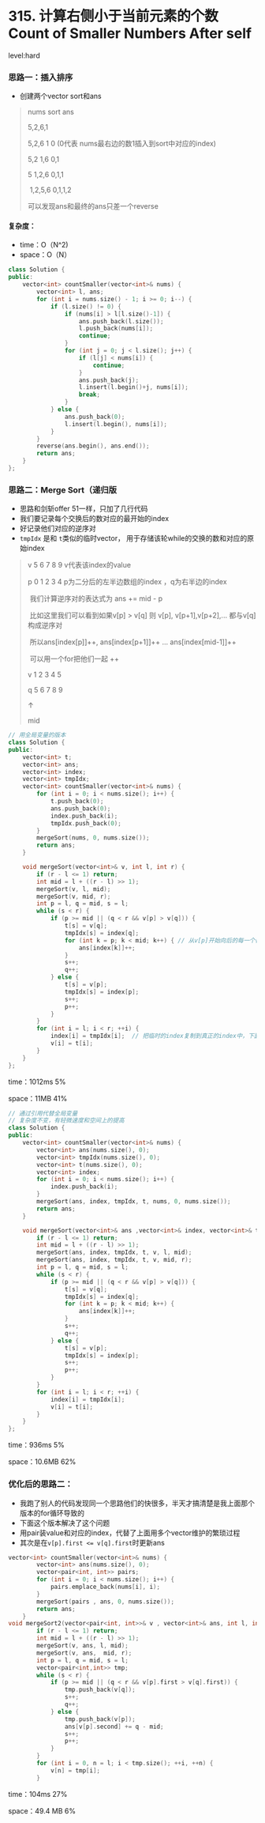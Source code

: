 # 315. 计算右侧小于当前元素的个数 Count of Smaller Numbers After self

level:hard



### 思路一：插入排序

- 创建两个vector sort和ans

> nums				sort				ans
>
> 5,2,6,1			  
>
> 5,2,6				1					0   (0代表  nums最右边的数1插入到sort中对应的index)
>
> 5,2					1,6				0,1
>
> 5						1,2,6			0,1,1
>
> ​							1,2,5,6		0,1,1,2
>
> 可以发现ans和最终的ans只差一个reverse

#### 复杂度：

- time：O（N^2)
- space：O（N）

```cpp
class Solution {
public:
    vector<int> countSmaller(vector<int>& nums) {
        vector<int> l, ans;
        for (int i = nums.size() - 1; i >= 0; i--) {
            if (l.size() != 0) {
                if (nums[i] > l[l.size()-1]) {
                    ans.push_back(l.size());
                    l.push_back(nums[i]);
                    continue;
                }
                for (int j = 0; j < l.size(); j++) {
                    if (l[j] < nums[i]) {
                        continue;
                    }
                    ans.push_back(j);
                    l.insert(l.begin()+j, nums[i]);
                    break;
                }
            } else {
                ans.push_back(0);
                l.insert(l.begin(), nums[i]);
            }
        }
        reverse(ans.begin(), ans.end());
        return ans;
    }
};
```

### 思路二：Merge Sort（递归版

- 思路和剑斩offer 51一样，只加了几行代码
- 我们要记录每个交换后的数对应的最开始的index
- 好记录他们对应的逆序对
- `tmpIdx` 是和 `t`类似的临时vector， 用于存储该轮while的交换的数和对应的原始index

> v 5 6 7 8 9      v代表该index的value
>
> p 0 1 2 3 4      p为二分后的左半边数组的index ，q为右半边的index
>
> ​						我们计算逆序对的表达式为 ans += mid - p
>
> ​						比如这里我们可以看到如果v[p] > v[q] 则 v[p], v[p+1],v[p+2],... 都与v[q]构成逆序对
>
> ​						所以ans[index[p]]++, ans[index[p+1]]++ ... ans[index[mid-1]]++
>
> ​						可以用一个for把他们一起 ++
>
> v 1 2 3 4 5
>
> q 5 6 7 8 9 
>
>    ↑
>
> mid

```cpp
// 用全局变量的版本
class Solution {
public:
    vector<int> t;
    vector<int> ans;
    vector<int> index;
    vector<int> tmpIdx;
    vector<int> countSmaller(vector<int>& nums) {
        for (int i = 0; i < nums.size(); i++) {
            t.push_back(0);
            ans.push_back(0);
            index.push_back(i);
            tmpIdx.push_back(0);
        }
        mergeSort(nums, 0, nums.size());
        return ans;
    }

    void mergeSort(vector<int>& v, int l, int r) {
        if (r - l <= 1) return;
        int mid = l + ((r - l) >> 1);
        mergeSort(v, l, mid);
        mergeSort(v, mid, r);
        int p = l, q = mid, s = l;
        while (s < r) {
            if (p >= mid || (q < r && v[p] > v[q])) {
                t[s] = v[q];
                tmpIdx[s] = index[q];
                for (int k = p; k < mid; k++) { // 从v[p]开始向后的每一个都可以和v[q]构成逆序对
                    ans[index[k]]++;
                }
                s++;
                q++;
            } else {
                t[s] = v[p];
                tmpIdx[s] = index[p];
                s++;
                p++;
            }
        }
        for (int i = l; i < r; ++i) {
            index[i] = tmpIdx[i];  // 把临时的index复制到真正的index中，下面值同理
            v[i] = t[i];
        }
    }
};
```

time：1012ms 5%

space：11MB 41%



```cpp
// 通过引用代替全局变量
// 复杂度不变，有轻微速度和空间上的提高
class Solution {
public:
    vector<int> countSmaller(vector<int>& nums) {
        vector<int> ans(nums.size(), 0);
        vector<int> tmpIdx(nums.size(), 0);
        vector<int> t(nums.size(), 0);
        vector<int> index;
        for (int i = 0; i < nums.size(); i++) {
            index.push_back(i);
        }
        mergeSort(ans, index, tmpIdx, t, nums, 0, nums.size());
        return ans;
    }

    void mergeSort(vector<int>& ans ,vector<int>& index, vector<int>& tmpIdx, vector<int>& t, vector<int>& v, int l, int r) {
        if (r - l <= 1) return;
        int mid = l + ((r - l) >> 1);
        mergeSort(ans, index, tmpIdx, t, v, l, mid);
        mergeSort(ans, index, tmpIdx, t, v, mid, r);
        int p = l, q = mid, s = l;
        while (s < r) {
            if (p >= mid || (q < r && v[p] > v[q])) {
                t[s] = v[q];
                tmpIdx[s] = index[q];
                for (int k = p; k < mid; k++) {
                    ans[index[k]]++;
                }
                s++;
                q++;
            } else {
                t[s] = v[p];
                tmpIdx[s] = index[p];
                s++;
                p++;
            }
        }
        for (int i = l; i < r; ++i) {
            index[i] = tmpIdx[i];
            v[i] = t[i];
        }
    }
};
```

time：936ms 5%

space：10.6MB 62%



### 优化后的思路二：

- 我跑了别人的代码发现同一个思路他们的快很多，半天才搞清楚是我上面那个版本的for循环导致的
- 下面这个版本解决了这个问题
- 用pair装value和对应的index，代替了上面用多个vector维护的繁琐过程
- 其次是在`v[p].first <= v[q].first`时更新ans

```cpp
vector<int> countSmaller(vector<int>& nums) {
        vector<int> ans(nums.size(), 0);
        vector<pair<int, int>> pairs;
        for (int i = 0; i < nums.size(); i++) {
            pairs.emplace_back(nums[i], i);
        }
        mergeSort(pairs , ans, 0, nums.size());
        return ans;
    }        
void mergeSort2(vector<pair<int, int>>& v , vector<int>& ans, int l, int r) {
        if (r - l <= 1) return;
        int mid = l + ((r - l) >> 1);
        mergeSort(v, ans, l, mid);
        mergeSort(v, ans,  mid, r);
        int p = l, q = mid, s = l;
        vector<pair<int,int>> tmp;
        while (s < r) {
            if (p >= mid || (q < r && v[p].first > v[q].first)) {
                tmp.push_back(v[q]);
                s++;
                q++;
            } else {
                tmp.push_back(v[p]);
                ans[v[p].second] += q - mid;
                s++;
                p++;
            }
        }
        for (int i = 0, n = l; i < tmp.size(); ++i, ++n) {
            v[n] = tmp[i];
        }
```

time：104ms 27%

space：49.4 MB 6%